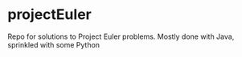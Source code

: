 projectEuler
============

Repo for solutions to Project Euler problems. Mostly done with Java, sprinkled with some Python
